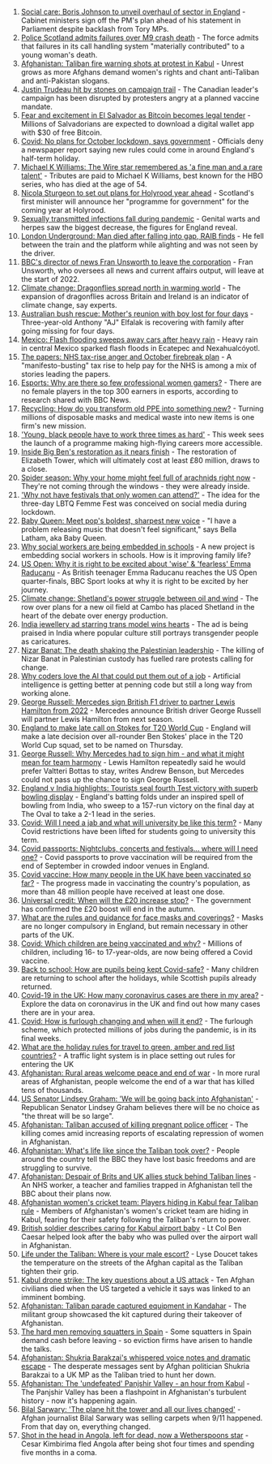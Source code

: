 1. [Social care: Boris Johnson to unveil overhaul of sector in England](https://www.bbc.co.uk/news/uk-politics-58469872?at_medium=RSS&at_campaign=KARANGA) - Cabinet ministers sign off the PM's plan ahead of his statement in Parliament despite backlash from Tory MPs.
2. [Police Scotland admits failures over M9 crash death](https://www.bbc.co.uk/news/uk-scotland-tayside-central-58474385?at_medium=RSS&at_campaign=KARANGA) - The force admits that failures in its call handling system "materially contributed" to a young woman's death.
3. [Afghanistan: Taliban fire warning shots at protest in Kabul](https://www.bbc.co.uk/news/world-asia-58472978?at_medium=RSS&at_campaign=KARANGA) - Unrest grows as more Afghans demand women's rights and chant anti-Taliban and anti-Pakistan slogans.
4. [Justin Trudeau hit by stones on campaign trail](https://www.bbc.co.uk/news/world-us-canada-58472456?at_medium=RSS&at_campaign=KARANGA) - The Canadian leader's campaign has been disrupted by protesters angry at a planned vaccine mandate.
5. [Fear and excitement in El Salvador as Bitcoin becomes legal tender](https://www.bbc.co.uk/news/technology-58473260?at_medium=RSS&at_campaign=KARANGA) - Millions of Salvadorians are expected to download a digital wallet app with $30 of free Bitcoin.
6. [Covid: No plans for October lockdown, says government](https://www.bbc.co.uk/news/uk-58474536?at_medium=RSS&at_campaign=KARANGA) - Officials deny a newspaper report saying new rules could come in around England's half-term holiday.
7. [Michael K Williams: The Wire star remembered as 'a fine man and a rare talent'](https://www.bbc.co.uk/news/world-us-canada-58470253?at_medium=RSS&at_campaign=KARANGA) - Tributes are paid to Michael K Williams, best known for the HBO series, who has died at the age of 54.
8. [Nicola Sturgeon to set out plans for Holyrood year ahead](https://www.bbc.co.uk/news/uk-scotland-scotland-politics-58464674?at_medium=RSS&at_campaign=KARANGA) - Scotland's first minister will announce her "programme for government" for the coming year at Holyrood.
9. [Sexually transmitted infections fall during pandemic](https://www.bbc.co.uk/news/health-58474438?at_medium=RSS&at_campaign=KARANGA) - Genital warts and herpes saw the biggest decrease, the figures for England reveal.
10. [London Underground: Man died after falling into gap, RAIB finds](https://www.bbc.co.uk/news/uk-england-london-58407238?at_medium=RSS&at_campaign=KARANGA) - He fell between the train and the platform while alighting and was not seen by the driver.
11. [BBC's director of news Fran Unsworth to leave the corporation](https://www.bbc.co.uk/news/entertainment-arts-58473208?at_medium=RSS&at_campaign=KARANGA) - Fran Unsworth, who oversees all news and current affairs output, will leave at the start of 2022.
12. [Climate change: Dragonflies spread north in warming world](https://www.bbc.co.uk/news/science-environment-58462181?at_medium=RSS&at_campaign=KARANGA) - The expansion of dragonflies across Britain and Ireland is an indicator of climate change, say experts.
13. [Australian bush rescue: Mother's reunion with boy lost for four days](https://www.bbc.co.uk/news/world-australia-58472030?at_medium=RSS&at_campaign=KARANGA) - Three-year-old Anthony "AJ" Elfalak is recovering with family after going missing for four days.
14. [Mexico: Flash flooding sweeps away cars after heavy rain](https://www.bbc.co.uk/news/world-latin-america-58476138?at_medium=RSS&at_campaign=KARANGA) - Heavy rain in central Mexico sparked flash floods in Ecatepec and Nexahualcóyotl.
15. [The papers: NHS tax-rise anger and October firebreak plan](https://www.bbc.co.uk/news/blogs-the-papers-58470183?at_medium=RSS&at_campaign=KARANGA) - A "manifesto-busting" tax rise to help pay for the NHS is among a mix of stories leading the papers.
16. [Esports: Why are there so few professional women gamers?](https://www.bbc.co.uk/news/technology-58466374?at_medium=RSS&at_campaign=KARANGA) - There are no female players in the top 300 earners in esports, according to research shared with BBC News.
17. [Recycling: How do you transform old PPE into something new?](https://www.bbc.co.uk/news/uk-wales-58453247?at_medium=RSS&at_campaign=KARANGA) - Turning millions of disposable masks and medical waste into new items is one firm's new mission.
18. ['Young, black people have to work three times as hard'](https://www.bbc.co.uk/news/business-58465962?at_medium=RSS&at_campaign=KARANGA) - This week sees the launch of a programme making high-flying careers more accessible.
19. [Inside Big Ben's restoration as it nears finish](https://www.bbc.co.uk/news/uk-58463439?at_medium=RSS&at_campaign=KARANGA) - The restoration of Elizabeth Tower, which will ultimately cost at least £80 million, draws to a close.
20. [Spider season: Why your home might feel full of arachnids right now](https://www.bbc.co.uk/news/newsbeat-49730011?at_medium=RSS&at_campaign=KARANGA) - They're not coming through the windows - they were already inside.
21. ['Why not have festivals that only women can attend?'](https://www.bbc.co.uk/news/uk-england-derbyshire-58464519?at_medium=RSS&at_campaign=KARANGA) - The idea for the three-day LBTQ Femme Fest was conceived on social media during lockdown.
22. [Baby Queen: Meet pop's boldest, sharpest new voice](https://www.bbc.co.uk/news/entertainment-arts-58462521?at_medium=RSS&at_campaign=KARANGA) - "I have a problem releasing music that doesn't feel significant," says Bella Latham, aka Baby Queen.
23. [Why social workers are being embedded in schools](https://www.bbc.co.uk/news/uk-england-london-57978625?at_medium=RSS&at_campaign=KARANGA) - A new project is embedding social workers in schools. How is it improving family life?
24. [US Open: Why it is right to be excited about 'wise' & 'fearless' Emma Raducanu](https://www.bbc.co.uk/sport/tennis/58469895?at_medium=RSS&at_campaign=KARANGA) - As British teenager Emma Raducanu reaches the US Open quarter-finals, BBC Sport looks at why it is right to be excited by her journey.
25. [Climate change: Shetland's power struggle between oil and wind](https://www.bbc.co.uk/news/uk-scotland-58464439?at_medium=RSS&at_campaign=KARANGA) - The row over plans for a new oil field at Cambo has placed Shetland in the heart of the debate over energy production.
26. [India jewellery ad starring trans model wins hearts](https://www.bbc.co.uk/news/world-asia-india-58449746?at_medium=RSS&at_campaign=KARANGA) - The ad is being praised in India where popular culture still portrays transgender people as caricatures.
27. [Nizar Banat: The death shaking the Palestinian leadership](https://www.bbc.co.uk/news/world-middle-east-58400442?at_medium=RSS&at_campaign=KARANGA) - The killing of Nizar Banat in Palestinian custody has fuelled rare protests calling for change.
28. [Why coders love the AI that could put them out of a job](https://www.bbc.co.uk/news/business-57914432?at_medium=RSS&at_campaign=KARANGA) - Artificial intelligence is getting better at penning code but still a long way from working alone.
29. [George Russell: Mercedes sign British F1 driver to partner Lewis Hamilton from 2022](https://www.bbc.co.uk/sport/formula1/58474646?at_medium=RSS&at_campaign=KARANGA) - Mercedes announce British driver George Russell will partner Lewis Hamilton from next season.
30. [England to make late call on Stokes for T20 World Cup](https://www.bbc.co.uk/sport/cricket/58469736?at_medium=RSS&at_campaign=KARANGA) - England will make a late decision over all-rounder Ben Stokes' place in the T20 World Cup squad, set to be named on Thursday.
31. [George Russell: Why Mercedes had to sign him - and what it might mean for team harmony](https://www.bbc.co.uk/sport/formula1/58457633?at_medium=RSS&at_campaign=KARANGA) - Lewis Hamilton repeatedly said he would prefer Valtteri Bottas to stay, writes Andrew Benson, but Mercedes could not pass up the chance to sign George Russell.
32. [England v India highlights: Tourists seal fourth Test victory with superb bowling display](https://www.bbc.co.uk/sport/av/cricket/58466415?at_medium=RSS&at_campaign=KARANGA) - England's batting folds under an inspired spell of bowling from India, who sweep to a 157-run victory on the final day at The Oval to take a 2-1 lead in the series.
33. [Covid: Will I need a jab and what will university be like this term?](https://www.bbc.co.uk/news/explainers-52753913?at_medium=RSS&at_campaign=KARANGA) - Many Covid restrictions have been lifted for students going to university this term.
34. [Covid passports: Nightclubs, concerts and festivals... where will I need one?](https://www.bbc.co.uk/news/explainers-55718553?at_medium=RSS&at_campaign=KARANGA) - Covid passports to prove vaccination will be required from the end of September in crowded indoor venues in England.
35. [Covid vaccine: How many people in the UK have been vaccinated so far?](https://www.bbc.co.uk/news/health-55274833?at_medium=RSS&at_campaign=KARANGA) - The progress made in vaccinating the country's population, as more than 48 million people have received at least one dose.
36. [Universal credit: When will the £20 increase stop?](https://www.bbc.co.uk/news/uk-41487126?at_medium=RSS&at_campaign=KARANGA) - The government has confirmed the £20 boost will end in the autumn.
37. [What are the rules and guidance for face masks and coverings?](https://www.bbc.co.uk/news/health-51205344?at_medium=RSS&at_campaign=KARANGA) - Masks are no longer compulsory in England, but remain necessary in other parts of the UK.
38. [Covid: Which children are being vaccinated and why?](https://www.bbc.co.uk/news/health-57888429?at_medium=RSS&at_campaign=KARANGA) - Millions of children, including 16- to 17-year-olds, are now being offered a Covid vaccine.
39. [Back to school: How are pupils being kept Covid-safe?](https://www.bbc.co.uk/news/education-51643556?at_medium=RSS&at_campaign=KARANGA) - Many children are returning to school after the holidays, while Scottish pupils already returned.
40. [Covid-19 in the UK: How many coronavirus cases are there in my area?](https://www.bbc.co.uk/news/uk-51768274?at_medium=RSS&at_campaign=KARANGA) - Explore the data on coronavirus in the UK and find out how many cases there are in your area.
41. [Covid: How is furlough changing and when will it end?](https://www.bbc.co.uk/news/explainers-52135342?at_medium=RSS&at_campaign=KARANGA) - The furlough scheme, which protected millions of jobs during the pandemic, is in its final weeks.
42. [What are the holiday rules for travel to green, amber and red list countries?](https://www.bbc.co.uk/news/explainers-52544307?at_medium=RSS&at_campaign=KARANGA) - A traffic light system is in place setting out rules for entering the UK
43. [Afghanistan: Rural areas welcome peace and end of war](https://www.bbc.co.uk/news/world-asia-58456955?at_medium=RSS&at_campaign=KARANGA) - In more rural areas of Afghanistan, people welcome the end of a war that has killed tens of thousands.
44. [US Senator Lindsey Graham: 'We will be going back into Afghanistan'](https://www.bbc.co.uk/news/world-us-canada-58456953?at_medium=RSS&at_campaign=KARANGA) - Republican Senator Lindsey Graham believes there will be no choice as "the threat will be so large".
45. [Afghanistan: Taliban accused of killing pregnant police officer](https://www.bbc.co.uk/news/world-asia-58455826?at_medium=RSS&at_campaign=KARANGA) - The killing comes amid increasing reports of escalating repression of women in Afghanistan.
46. [Afghanistan: What's life like since the Taliban took over?](https://www.bbc.co.uk/news/world-asia-58434735?at_medium=RSS&at_campaign=KARANGA) - People around the country tell the BBC they have lost basic freedoms and are struggling to survive.
47. [Afghanistan: Despair of Brits and UK allies stuck behind Taliban lines](https://www.bbc.co.uk/news/uk-58434887?at_medium=RSS&at_campaign=KARANGA) - An NHS worker, a teacher and families trapped in Afghanistan tell the BBC about their plans now.
48. [Afghanistan women's cricket team: Players hiding in Kabul fear Taliban rule](https://www.bbc.co.uk/sport/cricket/58396310?at_medium=RSS&at_campaign=KARANGA) - Members of Afghanistan's women's cricket team are hiding in Kabul, fearing for their safety following the Taliban's return to power.
49. [British soldier describes caring for Kabul airport baby](https://www.bbc.co.uk/news/uk-58449866?at_medium=RSS&at_campaign=KARANGA) - Lt Col Ben Caesar helped look after the baby who was pulled over the airport wall in Afghanistan.
50. [Life under the Taliban: Where is your male escort?](https://www.bbc.co.uk/news/world-asia-58437713?at_medium=RSS&at_campaign=KARANGA) - Lyse Doucet takes the temperature on the streets of the Afghan capital as the Taliban tighten their grip.
51. [Kabul drone strike: The key questions about a US attack](https://www.bbc.co.uk/news/58401027?at_medium=RSS&at_campaign=KARANGA) - Ten Afghan civilians died when the US targeted a vehicle it says was linked to an imminent bombing.
52. [Afghanistan: Taliban parade captured equipment in Kandahar](https://www.bbc.co.uk/news/world-asia-58413817?at_medium=RSS&at_campaign=KARANGA) - The militant group showcased the kit captured during their takeover of Afghanistan.
53. [The hard men removing squatters in Spain](https://www.bbc.co.uk/news/stories-58310532?at_medium=RSS&at_campaign=KARANGA) - Some squatters in Spain demand cash before leaving - so eviction firms have arisen to handle the talks.
54. [Afghanistan: Shukria Barakzai's whispered voice notes and dramatic escape](https://www.bbc.co.uk/news/world-asia-58345901?at_medium=RSS&at_campaign=KARANGA) - The desperate messages sent by Afghan politician Shukria Barakzai to a UK MP as the Taliban tried to hunt her down.
55. [Afghanistan: The 'undefeated' Panjshir Valley - an hour from Kabul](https://www.bbc.co.uk/news/world-asia-58329527?at_medium=RSS&at_campaign=KARANGA) - The Panjshir Valley has been a flashpoint in Afghanistan's turbulent history - now it's happening again.
56. [Bilal Sarwary: 'The plane hit the tower and all our lives changed'](https://www.bbc.co.uk/news/world-south-asia-58071592?at_medium=RSS&at_campaign=KARANGA) - Afghan journalist Bilal Sarwary was selling carpets when 9/11 happened. From that day on, everything changed.
57. [Shot in the head in Angola, left for dead, now a Wetherspoons star](https://www.bbc.co.uk/news/uk-58266180?at_medium=RSS&at_campaign=KARANGA) - Cesar Kimbirima fled Angola after being shot four times and spending five months in a coma.
